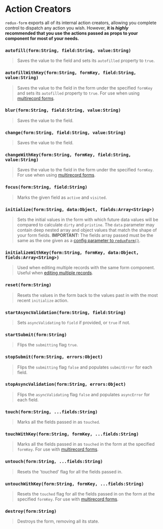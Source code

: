 # Action Creators

`redux-form` exports all of its internal action creators, allowing you complete control to dispatch any action
you wish. However, **it is *highly* recommended that you use the actions passed as props to your component
for most of your needs.**

### `autofill(form:String, field:String, value:String)`

> Saves the value to the field and sets its `autofilled` property to `true`.

### `autofillWithKey(form:String, formKey, field:String, value:String)`

> Saves the value to the field in the form under the specified `formKey` and sets its `autofilled` property to `true`. For use when using
[multirecord forms](#/examples/multirecord).

### `blur(form:String, field:String, value:String)`

> Saves the value to the field.

### `change(form:String, field:String, value:String)`

> Saves the value to the field.

### `changeWithKey(form:String, formKey, field:String, value:String)`

> Saves the value to the field in the form under the specified `formKey`. For use when using
[multirecord forms](#/examples/multirecord).

### `focus(form:String, field:String)`

> Marks the given field as `active` and `visited`.

### `initialize(form:String, data:Object, fields:Array<String>)`

> Sets the initial values in the form with which future data values will be compared to calculate
`dirty` and `pristine`. The `data` parameter may contain deep nested array and object values that match the shape of
your form fields. **IMPORTANT:** The fields array passed must be the same as the one given as a [config parameter to
`reduxForm()`](#/api/reduxForm).

### `initializeWithKey(form:String, formKey, data:Object, fields:Array<String>)`

> Used when editing multiple records with the same form component. Useful when
[editing multiple records](#/examples/multirecord).

### `reset(form:String)`

> Resets the values in the form back to the values past in with the most recent `initialize` action.

### `startAsyncValidation(form:String, field:String)`

> Sets `asyncValidating` to `field` if provided, or `true` if not. 

### `startSubmit(form:String)`

> Flips the `submitting` flag `true`.

### `stopSubmit(form:String, errors:Object)`

> Flips the `submitting` flag `false` and populates `submitError` for each field.

### `stopAsyncValidation(form:String, errors:Object)`

> Flips the `asyncValidating` flag `false` and populates `asyncError` for each field.

### `touch(form:String, ...fields:String)`

> Marks all the fields passed in as `touched`.

### `touchWithKey(form:String, formKey, ...fields:String)`

> Marks all the fields passed in as `touched` in the form at the specified `formKey`. For use with
[multirecord forms](#/examples/multirecord).

### `untouch(form:String, ...fields:String)`

> Resets the 'touched' flag for all the fields passed in.

### `untouchWithKey(form:String, formKey, ...fields:String)`

> Resets the `touched` flag for  all the fields passed in on the form at the specified `formKey`. For use
with [multirecord forms](#/examples/multirecord).

### `destroy(form:String)`

> Destroys the form, removing all its state.
